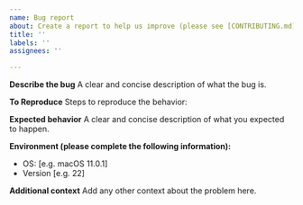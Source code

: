 ```yaml
---
name: Bug report
about: Create a report to help us improve (please see [CONTRIBUTING.md](https://github.com/yoav-lavi/crispr/blob/main/CONTRIBUTING.md) first)
title: ''
labels: ''
assignees: ''

---
```


**Describe the bug**
A clear and concise description of what the bug is.

**To Reproduce**
Steps to reproduce the behavior:

**Expected behavior**
A clear and concise description of what you expected to happen.

**Environment (please complete the following information):**
 - OS: [e.g. macOS 11.0.1]
 - Version [e.g. 22]

**Additional context**
Add any other context about the problem here.
